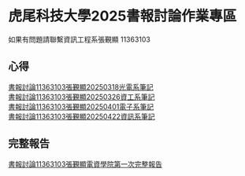 # 虎尾科技大學2025書報討論作業專區
如果有問題請聯繫資訊工程系張覲顯 11363103



## 心得
[書報討論11363103張覲顯20250318光電系筆記](https://github.com/40943260/BookDiscussion2025/blob/main/%E6%9B%B8%E5%A0%B1%E8%A8%8E%E8%AB%9611363103%E5%BC%B5%E8%A6%B2%E9%A1%AF20250318%E5%85%89%E9%9B%BB%E7%B3%BB%E7%AD%86%E8%A8%98.png)<br>
[書報討論11363103張覲顯20250326資工系筆記](https://github.com/40943260/BookDiscussion2025/blob/main/%E6%9B%B8%E5%A0%B1%E8%A8%8E%E8%AB%9611363103%E5%BC%B5%E8%A6%B2%E9%A1%AF20250326%E8%B3%87%E5%B7%A5%E7%B3%BB%E7%AD%86%E8%A8%98.jpg)<br>
[書報討論11363103張覲顯20250401電子系筆記](https://github.com/40943260/BookDiscussion2025/blob/main/%E6%9B%B8%E5%A0%B1%E8%A8%8E%E8%AB%9611363103%E5%BC%B5%E8%A6%B2%E9%A1%AF20250401%E9%9B%BB%E5%AD%90%E7%B3%BB%E7%B3%BB%E7%AD%86%E8%A8%98.jpg)<br>
[書報討論11363103張覲顯20250422資訊系筆記](https://github.com/40943260/BookDiscussion2025/blob/main/%E6%9B%B8%E5%A0%B1%E8%A8%8E%E8%AB%9611363103%E5%BC%B5%E8%A6%B2%E9%A1%AF20250422%E8%B3%87%E8%A8%8A%E5%B7%A5%E7%A8%8B%E7%B3%BB%E7%AD%86%E8%A8%98.jpg)<br>

## 完整報告
[書報討論11363103張覲顯電資學院第一次完整報告](https://github.com/40943260/BookDiscussion2025/blob/main/%E6%9B%B8%E5%A0%B1%E8%A8%8E%E8%AB%9611363103%E5%BC%B5%E8%A6%B2%E9%A1%AF%E8%B3%87%E5%B7%A5%E7%B3%BB%E7%AD%86%E8%A8%98%E5%AE%8C%E6%95%B4%E5%A0%B1%E5%91%8A.pdf)
